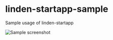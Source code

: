 linden-startapp-sample
======================

Sample usage of linden-startapp

![Sample screenshot](https://raw.github.com/sergey-miryanov/linden-startapp-sample/master/Screenshot.png)

